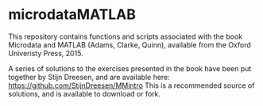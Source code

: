 microdataMATLAB
===============

This repository contains functions and scripts associated with the book Microdata and MATLAB (Adams, Clarke, Quinn), available from the Oxford Univeristy Press, 2015.

A series of solutions to the exercises presented in the book have been put together by Stijn Dreesen, and are available here:  https://github.com/StijnDreesen/MMintro
This is a recommended source of solutions, and is available to download or fork.
